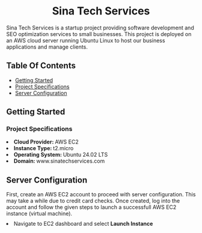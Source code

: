 <h1 align="center" id = sinatechservices> Sina Tech Services </h1>
Sina Tech Services is a startup project providing software development and SEO optimization services to small businesses. This project is deployed on an AWS cloud server running Ubuntu Linux to host our business applications and manage clients.

<h2 id = "contents"> Table Of Contents </h2>

- [Getting Started](#getting-started)
- [Project Specifications](#specifications)
- [Server Configuration](#configuration)

<h2 id = "getting-started"> Getting Started </h2>

<h3 id = "specifications"> Project Specifications </h3>
<li> <b> Cloud Provider: </b> AWS EC2  </li>
<li> <b> Instance Type: </b> t2.micro  </li>
<li> <b> Operating System: </b> Ubuntu 24.02 LTS  </li>
<li> <b> Domain: </b> www.sinatechservices.com  </li>

<h2 id = "configuration">Server Configuration </h2>
First, create an AWS EC2 account to proceed with server configuration. This may take a while due to credit card checks. Once created, log into the account and follow the given steps to launch a successfull AWS EC2 instance (virtual machine).

<li style="margin-top:10px"> Navigate to EC2 dashboard and select <b> Launch Instance </b> </li>